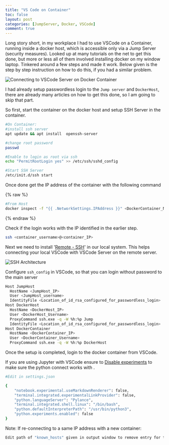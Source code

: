 ```yaml
---
title: "VS Code on Container"
toc: false
layout: post
categories: [JumpServer, Docker, VSCode]
comment: true
---
```


Long story short, in my workplace I had to use VSCode on a Container, running inside a docker host, which is accessible only via a Jump Server (security measures). Looked up at many tutorials on the net to get this done, but more or less all of them involved installing docker on my window laptop. Tinkered around a few steps and made it work. Below given is the step by step instruction on how to do this, if you had a similar problem.

![]({{site.baseurl}}/images/2021-07-18-VSCode_On_Docker_via_Jump/image-20210718203123454.png "Connecting to VSCode Server on Docker Container")

I had already setup passwordless login to the `Jump server` and `DockerHost`, there are already many articles on how to get this done, so I am going to skip that part.

So first, start the container on the docker host and setup SSH Server in the container.

```bash
#On Container:
#install ssh server
apt update && apt install  openssh-server 

#change root password
passwd 

#Enable to login as root via ssh
echo "PermitRootLogin yes" >> /etc/ssh/sshd_config

#Start SSH Server
/etc/init.d/ssh start
```

Once done get the IP address of the container with the following command

{% raw %}
```bash
#From Host
docker inspect -f "{{ .NetworkSettings.IPAddress }}" <DockerContainer_Name>
```
{% endraw %}

Check if the login works with the IP identified in the earlier step.

```bash
ssh <container_username>@<container_IP>
```

Next we need to install '[Remote - SSH](https://marketplace.visualstudio.com/items?itemName=ms-vscode-remote.remote-ssh)' in our local system. This helps connecting your local VSCode with VSCode Server on the remote server. 

![SSH Architecture](https://code.visualstudio.com/assets/docs/remote/ssh/architecture-ssh.png)

Configure `ssh_config` in VSCode, so that you can login without password to the main server 

```bash
Host JumpHost
  HostName <JumpHost_IP>
  User <JumpHost_username>
  IdentityFile <Location_of_id_rsa_configured_for_passwordless_login>
Host DockerHost
  HostName <DockerHost_IP>
  User <DockerHost_Username>
  ProxyCommand ssh.exe -q -W %h:%p Jump
  IdentityFile <Location_of_id_rsa_configured_for_passwordless_login>
Host DockerContainer
  HostName <DockerContainer_IP>
  User <DockerContainer_Username>
  ProxyCommand ssh.exe -q -W %h:%p DockerHost
```

Once the setup is completed, login to the docker container from VSCode.

If you are using Jupyter with VSCode ensure to [Disable experiments](https://github.com/microsoft/vscode-python/issues/14977#issuecomment-831304980) to make sure the python connect works with .

```bash
#Edit in settings.json

{
    "notebook.experimental.useMarkdownRenderer": false,
    "terminal.integrated.experimentalLinkProvider": false,
    "python.languageServer": "Pylance",
    "terminal.integrated.shell.linux": "/bin/bash",
    "python.defaultInterpreterPath": "/usr/bin/python3",
    "python.experiments.enabled": false
}
```



Note: If re-connecting to a same IP address with a new container:

```bash
Edit path of "known_hosts" given in output window to remove entry for the IP address.
```

